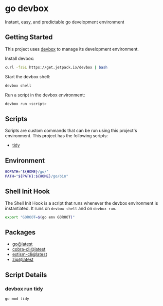 <!-- gen-readme start - generated by https://github.com/jetify-com/devbox/ -->
# go devbox

Instant, easy, and predictable go development environment

## Getting Started
This project uses [devbox](https://github.com/jetify-com/devbox) to manage its development environment.

Install devbox:
```sh
curl -fsSL https://get.jetpack.io/devbox | bash
```

Start the devbox shell:
```sh 
devbox shell
```

Run a script in the devbox environment:
```sh
devbox run <script>
```
## Scripts
Scripts are custom commands that can be run using this project's environment. This project has the following scripts:

* [tidy](#devbox-run-tidy)

## Environment

```sh
GOPATH="${HOME}/go/"
PATH="${PATH}:${HOME}/go/bin"
```

## Shell Init Hook
The Shell Init Hook is a script that runs whenever the devbox environment is instantiated. It runs 
on `devbox shell` and on `devbox run`.
```sh
export "GOROOT=$(go env GOROOT)"
```

## Packages

* [go@latest](https://www.nixhub.io/packages/go)
* [cobra-cli@latest](https://www.nixhub.io/packages/cobra-cli)
* [extism-cli@latest](https://www.nixhub.io/packages/extism-cli)
* [zig@latest](https://www.nixhub.io/packages/zig)

## Script Details

### devbox run tidy
```sh
go mod tidy
```
&ensp;



<!-- gen-readme end -->
